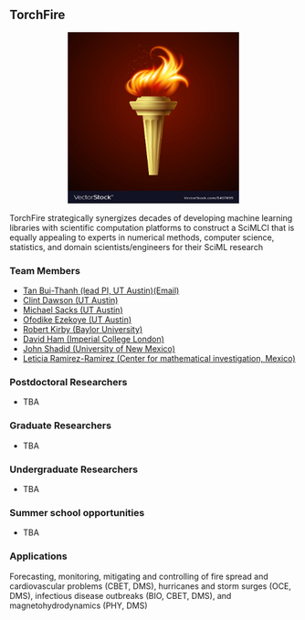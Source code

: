 ## **TorchFire**

<p align="center">
<img src="assets\logo.jpg" width="300" height="300" />
</p>

TorchFire strategically synergizes decades of developing machine learning libraries with scientific computation platforms to construct a SciMLCI that is equally appealing to experts in numerical methods, computer science, statistics, and domain scientists/engineers for their SciML research

### **Team Members** 

* [Tan Bui-Thanh (lead PI, UT Austin)](https://users.oden.utexas.edu/~tanbui/)[(Email)](mailto:tanbui@oden.utexas.edu)
* [Clint Dawson (UT Austin)](https://www.ae.utexas.edu/people/faculty/faculty-directory/dawson)
* [Michael Sacks (UT Austin)](https://wccms.oden.utexas.edu/people.html)
* [Ofodike Ezekoye (UT Austin)](https://www.utfireresearch.com/)
* [Robert Kirby (Baylor University)](https://sites.baylor.edu/robert_kirby/)
* [David Ham (Imperial College London)](https://www.imperial.ac.uk/people/david.ham)
* [John Shadid (University of New Mexico)](https://www.sandia.gov/ccr/staff/john-n-shadid/)
* [Leticia Ramirez-Ramirez (Center for mathematical investigation, Mexico)](https://www.math.uwaterloo.ca/~llramire/CVNov09.pdf)

### **Postdoctoral Researchers**

* TBA


### **Graduate Researchers**

* TBA


### **Undergraduate Researchers**

* TBA


### **Summer school opportunities**

* TBA

### **Applications**

Forecasting, monitoring, mitigating and controlling of fire spread and cardiovascular problems (CBET, DMS), hurricanes and storm surges (OCE, DMS), infectious disease outbreaks (BIO, CBET, DMS), and magnetohydrodynamics (PHY, DMS)

